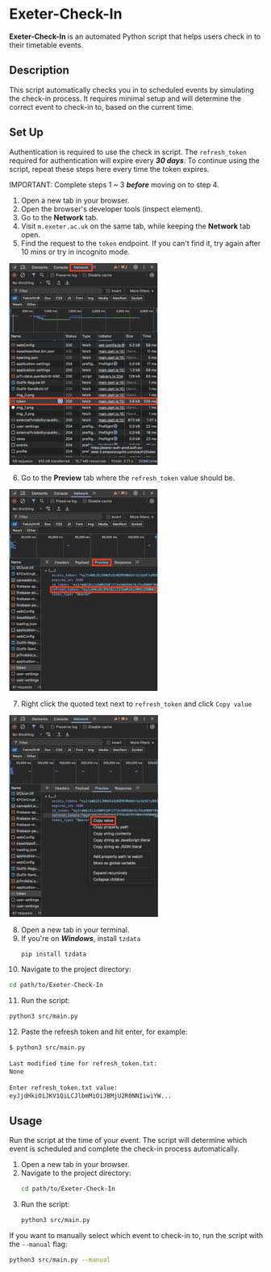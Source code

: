 # Exeter-Check-In

**Exeter-Check-In** is an automated Python script that helps users check in to their timetable events.

## Description

This script automatically checks you in to scheduled events by simulating the check-in process. It requires minimal setup and will determine the correct event to check-in to, based on the current time.

## Set Up
Authentication is required to use the check in script. The `refresh_token` required for authentication will expire every **_30 days_**. To continue using the script, repeat these steps here every time the token expires.

IMPORTANT: Complete steps 1 ~ 3 **_before_** moving on to step 4.

1. Open a new tab in your browser.
2. Open the browser's developer tools (inspect element).
3. Go to the **Network** tab.
4. Visit `m.exeter.ac.uk` on the same tab, while keeping the **Network** tab open.
5. Find the request to the `token` endpoint. If you can't find it, try again after 10 mins or try in incognito mode.

<img src="1.png" height="400">

6. Go to the **Preview** tab where the `refresh_token` value should be.

<img src="2.png" height="400">

7. Right click the quoted text next to `refresh_token` and click `Copy value`

<img src="3.png" height="400">

8. Open a new tab in your terminal.
9. If you're on **_Windows_**, install `tzdata`
   ```bash
   pip install tzdata
   ```
10. Navigate to the project directory:
   ```bash
   cd path/to/Exeter-Check-In
   ```
11. Run the script:
   ```bash
   python3 src/main.py
   ```
12. Paste the refresh token and hit enter, for example:
   ```
   $ python3 src/main.py

   Last modified time for refresh_token.txt:
   None

   Enter refresh_token.txt value: eyJjdHkiOiJKV1QiLCJlbmMiOiJBMjU2R0NNIiwiYW...
   ```

## Usage

Run the script at the time of your event. The script will determine which event is scheduled and complete the check-in process automatically.

1. Open a new tab in your browser.
1. Navigate to the project directory:
   ```bash
   cd path/to/Exeter-Check-In
   ```
1. Run the script:
   ```bash
   python3 src/main.py
   ```

If you want to manually select which event to check-in to, run the script with the `--manual` flag:
```bash
python3 src/main.py --manual
```